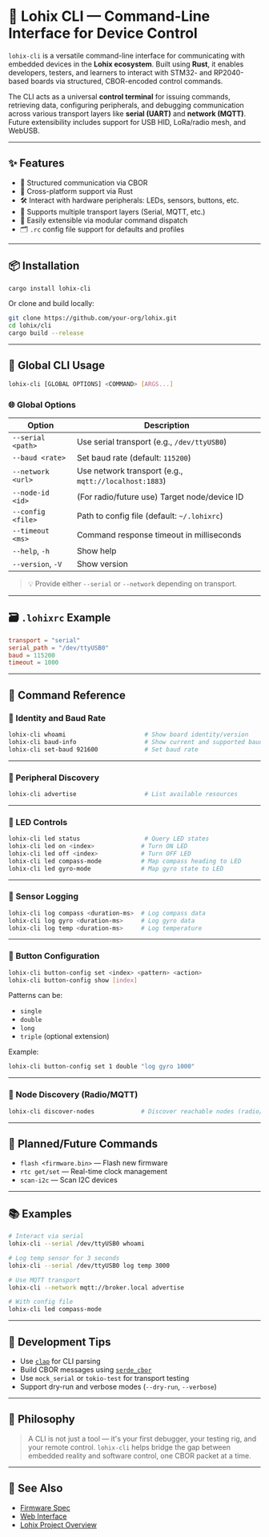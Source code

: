 # 🧰 Lohix CLI — Command-Line Interface for Device Control

`lohix-cli` is a versatile command-line interface for communicating with embedded devices in the **Lohix ecosystem**. Built using **Rust**, it enables developers, testers, and learners to interact with STM32- and RP2040-based boards via structured, CBOR-encoded control commands.

The CLI acts as a universal **control terminal** for issuing commands, retrieving data, configuring peripherals, and debugging communication across various transport layers like **serial (UART)** and **network (MQTT)**. Future extensibility includes support for USB HID, LoRa/radio mesh, and WebUSB.

---

## ✨ Features

- 🧪 Structured communication via CBOR
- 🚀 Cross-platform support via Rust
- 🛠️ Interact with hardware peripherals: LEDs, sensors, buttons, etc.
- 🌉 Supports multiple transport layers (Serial, MQTT, etc.)
- 🧩 Easily extensible via modular command dispatch
- 🗂 `.rc` config file support for defaults and profiles

---

## 📦 Installation

```bash
cargo install lohix-cli
```

Or clone and build locally:

```bash
git clone https://github.com/your-org/lohix.git
cd lohix/cli
cargo build --release
```

---

## 🔧 Global CLI Usage

```bash
lohix-cli [GLOBAL OPTIONS] <COMMAND> [ARGS...]
```

### 🌐 Global Options

| Option            | Description                                           |
| ----------------- | ----------------------------------------------------- |
| `--serial <path>` | Use serial transport (e.g., `/dev/ttyUSB0`)           |
| `--baud <rate>`   | Set baud rate (default: `115200`)                     |
| `--network <url>` | Use network transport (e.g., `mqtt://localhost:1883`) |
| `--node-id <id>`  | (For radio/future use) Target node/device ID          |
| `--config <file>` | Path to config file (default: `~/.lohixrc`)           |
| `--timeout <ms>`  | Command response timeout in milliseconds              |
| `--help`, `-h`    | Show help                                             |
| `--version`, `-V` | Show version                                          |

> 💡 Provide either `--serial` or `--network` depending on transport.

---

## 🗃️ `.lohixrc` Example

```toml
transport = "serial"
serial_path = "/dev/ttyUSB0"
baud = 115200
timeout = 1000
```

---

## 🧭 Command Reference

### 🔹 Identity and Baud Rate

```bash
lohix-cli whoami                      # Show board identity/version
lohix-cli baud-info                   # Show current and supported baud rates
lohix-cli set-baud 921600             # Set baud rate
```

---

### 🔹 Peripheral Discovery

```bash
lohix-cli advertise                   # List available resources
```

---

### 🔹 LED Controls

```bash
lohix-cli led status                  # Query LED states
lohix-cli led on <index>             # Turn ON LED
lohix-cli led off <index>            # Turn OFF LED
lohix-cli led compass-mode           # Map compass heading to LED
lohix-cli led gyro-mode              # Map gyro state to LED
```

---

### 🔹 Sensor Logging

```bash
lohix-cli log compass <duration-ms>  # Log compass data
lohix-cli log gyro <duration-ms>     # Log gyro data
lohix-cli log temp <duration-ms>     # Log temperature
```

---

### 🔹 Button Configuration

```bash
lohix-cli button-config set <index> <pattern> <action>
lohix-cli button-config show [index]
```

Patterns can be:

- `single`
- `double`
- `long`
- `triple` (optional extension)

Example:

```bash
lohix-cli button-config set 1 double "log gyro 1000"
```

---

### 🔹 Node Discovery (Radio/MQTT)

```bash
lohix-cli discover-nodes             # Discover reachable nodes (radio/MQTT)
```

---

## 🔮 Planned/Future Commands

- `flash <firmware.bin>` — Flash new firmware
- `rtc get/set` — Real-time clock management
- `scan-i2c` — Scan I2C devices

---

## 📚 Examples

```bash
# Interact via serial
lohix-cli --serial /dev/ttyUSB0 whoami

# Log temp sensor for 3 seconds
lohix-cli --serial /dev/ttyUSB0 log temp 3000

# Use MQTT transport
lohix-cli --network mqtt://broker.local advertise

# With config file
lohix-cli led compass-mode
```

---

## 🧩 Development Tips

- Use [`clap`](https://docs.rs/clap/latest/clap/) for CLI parsing
- Build CBOR messages using [`serde_cbor`](https://docs.rs/serde_cbor/)
- Use `mock_serial` or `tokio-test` for transport testing
- Support dry-run and verbose modes (`--dry-run`, `--verbose`)

---

## 🧠 Philosophy

> A CLI is not just a tool — it's your first debugger, your testing rig, and your remote control. `lohix-cli` helps bridge the gap between embedded reality and software control, one CBOR packet at a time.

---

## 🚀 See Also

- [Firmware Spec](../docs/device-control.md)
- [Web Interface](../docs/web-ui.md)
- [Lohix Project Overview](../README.md)
